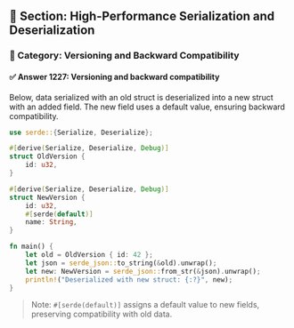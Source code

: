 ## 📘 Section: High-Performance Serialization and Deserialization
### 🔹 Category: Versioning and Backward Compatibility
#### ✅ Answer 1227: Versioning and backward compatibility

Below, data serialized with an old struct is deserialized into a new struct with an added field. The new field uses a default value, ensuring backward compatibility.

```rust
use serde::{Serialize, Deserialize};

#[derive(Serialize, Deserialize, Debug)]
struct OldVersion {
    id: u32,
}

#[derive(Serialize, Deserialize, Debug)]
struct NewVersion {
    id: u32,
    #[serde(default)]
    name: String,
}

fn main() {
    let old = OldVersion { id: 42 };
    let json = serde_json::to_string(&old).unwrap();
    let new: NewVersion = serde_json::from_str(&json).unwrap();
    println!("Deserialized with new struct: {:?}", new);
}
```

> Note: `#[serde(default)]` assigns a default value to new fields, preserving compatibility with old data.
